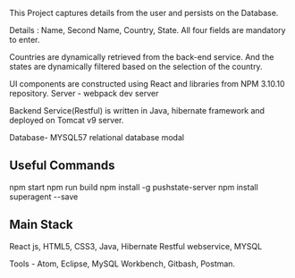 
This Project captures details from the user and persists on the Database.

Details : Name, Second Name, Country, State. All four fields are mandatory to enter.

Countries are dynamically retrieved from the back-end service. And the states are dynamically filtered based on the selection of the country.

UI components are constructed using React and libraries from NPM 3.10.10 repository. Server - webpack dev server

Backend Service(Restful) is written in Java, hibernate framework and deployed on Tomcat v9 server.

Database- MYSQL57 relational database modal


Useful Commands
------------------
npm start
npm run build
npm install -g pushstate-server
npm install superagent --save


Main Stack
----------

React js, HTML5, CSS3, Java, Hibernate
Restful webservice, MYSQL

Tools - Atom, Eclipse, MySQL Workbench, Gitbash, Postman.


